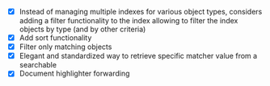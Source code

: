 + [x] Instead of managing multiple indexes for various object types, considers adding a filter functionality to the
      index allowing to filter the index objects by type (and by other criteria)
+ [x] Add sort functionality
+ [x] Filter only matching objects
+ [x] Elegant and standardized way to retrieve specific matcher value from a searchable
+ [x] Document highlighter forwarding
